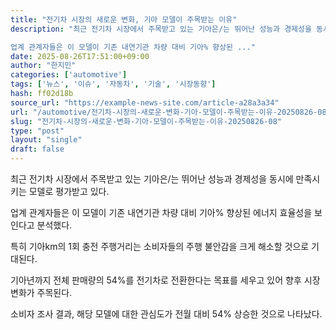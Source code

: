 ```yaml
---
title: "전기차 시장의 새로운 변화, 기아 모델이 주목받는 이유"
description: "최근 전기차 시장에서 주목받고 있는 기아은/는 뛰어난 성능과 경제성을 동시에 만족시키는 모델로 평가받고 있다.

업계 관계자들은 이 모델이 기존 내연기관 차량 대비 기아% 향상된 ..."
date: 2025-08-26T17:51:00+09:00
author: "한지민"
categories: ['automotive']
tags: ['뉴스', '이슈', '자동차', '기술', '시장동향']
hash: ff02d18b
source_url: "https://example-news-site.com/article-a28a3a34"
url: "/automotive/전기차-시장의-새로운-변화-기아-모델이-주목받는-이유-20250826-08/"
slug: "전기차-시장의-새로운-변화-기아-모델이-주목받는-이유-20250826-08"
type: "post"
layout: "single"
draft: false
---
```


최근 전기차 시장에서 주목받고 있는 기아은/는 뛰어난 성능과 경제성을 동시에 만족시키는 모델로 평가받고 있다.

업계 관계자들은 이 모델이 기존 내연기관 차량 대비 기아% 향상된 에너지 효율성을 보인다고 분석했다.

특히 기아km의 1회 충전 주행거리는 소비자들의 주행 불안감을 크게 해소할 것으로 기대된다.

기아년까지 전체 판매량의 54%를 전기차로 전환한다는 목표를 세우고 있어 향후 시장 변화가 주목된다.

소비자 조사 결과, 해당 모델에 대한 관심도가 전월 대비 54% 상승한 것으로 나타났다.
